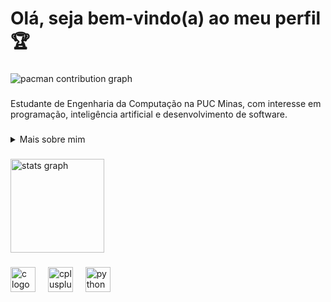 <h1 align="left">Olá, seja bem-vindo(a) ao meu perfil 🏆</h1>

###

<picture>
  <source media="(prefers-color-scheme: dark)" srcset="https://raw.githubusercontent.com/opedrocastro1/opedrocastro1/output/pacman-contribution-graph-dark.svg">
  <source media="(prefers-color-scheme: light)" srcset="https://raw.githubusercontent.com/opedrocastro1/opedrocastro1/output/pacman-contribution-graph.svg">
  <img alt="pacman contribution graph" src="https://raw.githubusercontent.com/opedrocastro1/opedrocastro1/output/pacman-contribution-graph.svg">
</picture>

###

<p align="left">Estudante de Engenharia da Computação na PUC Minas, com interesse em programação, inteligência artificial e desenvolvimento de software.</p>

###

<details>
  <summary>Mais sobre mim </summary>

  - Tenho 19 anos, moro no Brasil e estou cursando Engenharia da Computação na PUC Minas. Possuo experiência com as linguagens C, C++ e Python, além de um bom domínio de inglês e conhecimentos básicos de espanhol.

  - No meu tempo livre, gosto de pesquisar sobre tecnologia, inteligência artificial e automações para o dia a dia. Também gosto de assistir séries e desenvolver projetos pessoais, que me ajudam a ampliar minha criatividade e capacidade de aprendizado contínuo.
</details>

###

<div align="left">
  <img src="https://github-readme-stats.vercel.app/api?username=opedrocastro1&hide_title=false&hide_rank=false&show_icons=true&include_all_commits=true&count_private=true&disable_animations=false&theme=dark&locale=pt-br&hide_border=false&order=1" height="150" alt="stats graph"  />
</div>

###

<div align="left">
  <img src="https://cdn.jsdelivr.net/gh/devicons/devicon/icons/c/c-original.svg" height="40" alt="c logo"  />
  <img width="12" />
  <img src="https://cdn.jsdelivr.net/gh/devicons/devicon/icons/cplusplus/cplusplus-original.svg" height="40" alt="cplusplus logo"  />
  <img width="12" />
  <img src="https://cdn.jsdelivr.net/gh/devicons/devicon/icons/python/python-original.svg" height="40" alt="python logo"  />
</div>

###
